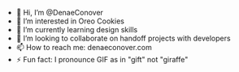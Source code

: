 - 👋 Hi, I’m @DenaeConover
- 👀 I’m interested in Oreo Cookies
- 🌱 I’m currently learning design skills
- 💞️ I’m looking to collaborate on handoff projects with developers 
- 📫 How to reach me: denaeconover.com 
- ⚡ Fun fact: I pronounce GIF as in "gift" not "giraffe"

<!---
DenaeConover/DenaeConover is a ✨ special ✨ repository because its `README.md` (this file) appears on your GitHub profile.
You can click the Preview link to take a look at your changes.
--->
